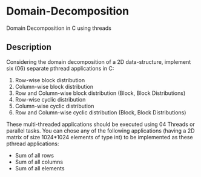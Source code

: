 # Domain-Decomposition
Domain Decomposition in C using threads

## Description
Considering the domain decomposition of a 2D data-structure, implement six (06) separate pthread 
applications in C:

1.  Row-wise block distribution 
2. Column-wise block distribution 
3. Row and Column-wise block distribution (Block, Block Distributions) 
4. Row-wise cyclic distribution 
5. Column-wise cyclic distribution 
6. Row and Column-wise cyclic distribution (Block, Block Distributions)
   
These multi-threaded applications should be executed using 04 Threads or parallel tasks. You can chose 
any of the following applications (having a 2D matrix of size 1024*1024 elements of type int) to be 
implemented as these pthread applications: 
- Sum of all rows
- Sum of all columns
- Sum of all elements
